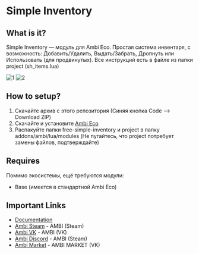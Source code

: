 # Simple Inventory
## What is it?
Simple Inventory — модуль для Ambi Eco. Простая система инвентаря, с возможность: Добавить/Удалить, Выдать/Забрать, Дропнуть или Использовать (для продвинутых). Все инструкций есть в файле из папки project (sh_items.lua)

![1](https://i.imgur.com/c6kDgKi.png)
![2](https://i.imgur.com/kOSrbKU.png)

## How to setup?
  1. Скачайте архив с этого репозитория (Синяя кнопка Code --> Download ZIP)
  2. Скачайте и установите [Ambi Eco](https://github.com/Titanovsky/ambi-eco#how-to-setup)
  3. Распакуйте папки free-simple-inventory и project в папку addons/ambi/lua/modules (Не пугайтесь, что project потребует замены файлов, подтверждайте)

## Requires

Помимо экосистемы, ещё требуются модули:

* Base (имеется в стандартной Ambi Eco)

## Important Links
 * [Documentation](https://titanovskyteam.gitbook.io/darkrp)
 * [Ambi Steam](https://steamcommunity.com/groups/ambiteam) - AMBI (Steam)
 * [Ambi VK](https://vk.com/ambi_team) - AMBI (VK)
 * [Ambi Discord](https://discord.com/invite/jQHvsHX9eV) - AMBI (Steam)
 * [Ambi Market](https://vk.com/ambi_market) - AMBI MARKET (VK)
